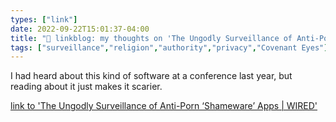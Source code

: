 ```yaml
---
types: ["link"]
date: 2022-09-22T15:01:37-04:00
title: "🔗 linkblog: my thoughts on 'The Ungodly Surveillance of Anti-Porn ‘Shameware’ Apps | WIRED'"
tags: ["surveillance","religion","authority","privacy","Covenant Eyes"]
---
```

I had heard about this kind of software at a conference last year, but reading about it just makes it scarier.
 

[link to 'The Ungodly Surveillance of Anti-Porn ‘Shameware’ Apps | WIRED'](https://www.wired.com/story/covenant-eyes-anti-porn-accountability-monitoring-apps/)
